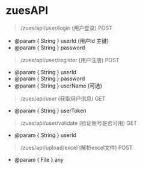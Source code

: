 # zuesAPI

>/zues/api/user/login (用户登录) POST
*   @param { String } userId (用户Id 主键)
*   @param { String } password

>/zues/api/user/register (用户注册) POST
*   @param { String } userId 
*   @param { String } password
*   @param { String } userName (可选)

>/zues/api/user (获取用户信息) GET
*   @param { String } userToken

>/zues/api/user/validate (验证账号是否可用) GET
*   @param { String } userId

>/zues/api/upload/excel (解析excel文件) POST
*   @param { File } any
